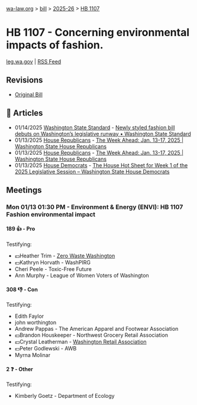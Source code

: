 [wa-law.org](/) > [bill](/bill/) > [2025-26](/bill/2025-26/) > [HB 1107](/bill/2025-26/hb/1107/)

# HB 1107 - Concerning environmental impacts of fashion.
[leg.wa.gov](https://app.leg.wa.gov/billsummary?BillNumber=1107&Year=2025&Initiative=false) | [RSS Feed](./rss.xml)

## Revisions
* [Original Bill](1/)

## 📰 Articles
* 01/14/2025 [Washington State Standard](/org/washington_state_standard/) - [Newly styled fashion bill debuts on Washington’s legislative runway • Washington State Standard](https://washingtonstatestandard.com/2025/01/14/newly-styled-fashion-bill-debuts-on-washingtons-legislative-runway/#:~:text=House%20Bill%201107)
* 01/13/2025 [House Republicans](/org/house_republicans/) - [The Week Ahead: Jan. 13-17, 2025 | Washington State House Republicans](http://houserepublicans.wa.gov/week/the-week-ahead-jan-13-17-2025/#:~:text=HB%201107)
* 01/13/2025 [House Republicans](/org/house_republicans/) - [The Week Ahead: Jan. 13-17, 2025 | Washington State House Republicans](https://houserepublicans.wa.gov/week/the-week-ahead-jan-13-17-2025/#:~:text=HB%201107)
* 01/13/2025 [House Democrats](/org/house_democrats/) - [The House Hot Sheet for Week 1 of the 2025 Legislative Session – Washington State House Democrats](https://housedemocrats.wa.gov/blog/2025/01/13/the-house-hot-sheet-for-week-1-of-the-2025-legislative-session/#:~:text=HB%201107)

## Meetings
### Mon 01/13 01:30 PM - Environment & Energy (ENVI): HB 1107 Fashion environmental impact
#### 189 👍 - Pro
Testifying:
* 💵Heather Trim - [Zero Waste Washington](/org/zero_waste_washington/)
* 💵Kathryn Horvath - WashPIRG
* Cheri Peele - Toxic-Free Future
* Ann Murphy - League of Women Voters of Washington

#### 308 👎 - Con
Testifying:
* Edith Faylor
* john worthington
* Andrew Pappas - The American Apparel and Footwear Association
* 💵Brandon Houskeeper - Northwest Grocery Retail Association
* 💵Crystal Leatherman - [Washington Retail Association](/org/washington_retail_association/)
* 💵Peter Godlewski - AWB
* Myrna Molinar

#### 2 ❓ - Other
Testifying:
* Kimberly Goetz - Department of Ecology
